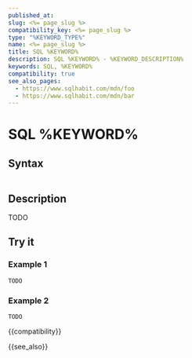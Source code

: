 ```yaml
---
published_at:
slug: <%= page_slug %>
compatibility_key: <%= page_slug %>
type: "%KEYWORD_TYPE%"
name: <%= page_slug %>
title: SQL %KEYWORD%
description: SQL %KEYWORD% - %KEYWORD_DESCRIPTION%
keywords: SQL, %KEYWORD%
compatibility: true
see_also_pages:
  - https://www.sqlhabit.com/mdn/foo
  - https://www.sqlhabit.com/mdn/bar
---
```


# SQL %KEYWORD%

## Syntax

~~~pgsql
~~~

## Description

TODO

## Try it

### Example 1

~~~pgsql
TODO
~~~

### Example 2

~~~pgsql
TODO
~~~

{{compatibility}}

{{see_also}}
